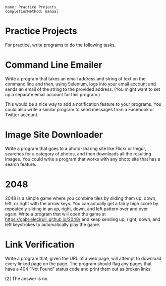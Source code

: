 ```ngMeta
name: Practice Projects
completionMethod: manual
```
# Practice Projects
For practice, write programs to do the following tasks.

# Command Line Emailer
Write a program that takes an email address and string of text on the command line and then, using Selenium, logs into your email account and sends an email of the string to the provided address. (You might want to set up a separate email account for this program.)

This would be a nice way to add a notification feature to your programs. You could also write a similar program to send messages from a Facebook or Twitter account.

# Image Site Downloader
Write a program that goes to a photo-sharing site like Flickr or Imgur, searches for a category of photos, and then downloads all the resulting images. You could write a program that works with any photo site that has a search feature.

# 2048
2048 is a simple game where you combine tiles by sliding them up, down, left, or right with the arrow keys. You can actually get a fairly high score by repeatedly sliding in an up, right, down, and left pattern over and over again. Write a program that will open the game at <span><a href="https://gabrielecirulli.github.io/2048/">https://gabrielecirulli.github.io/2048/</a></span> and keep sending up, right, down, and left keystrokes to automatically play the game.

# Link Verification
Write a program that, given the URL of a web page, will attempt to download every linked page on the page. The program should flag any pages that have a 404 “Not Found” status code and print them out as broken links.



[2] The answer is no.